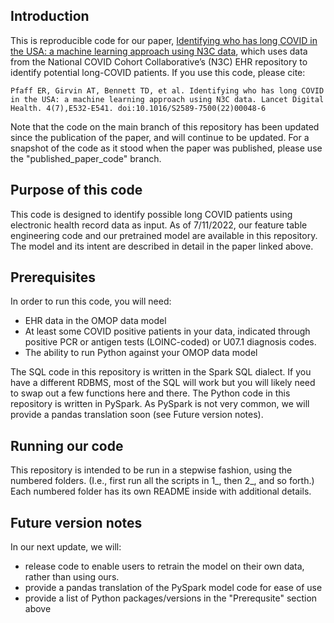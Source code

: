 ## Introduction

This is reproducible code for our paper, [Identifying who has long COVID in the USA: a machine learning approach using N3C data](https://www.thelancet.com/journals/landig/article/PIIS2589-7500(22)00048-6/fulltext), which uses data from the National COVID Cohort Collaborative’s (N3C) EHR repository to identify potential long-COVID patients. If you use this code, please cite:

    Pfaff ER, Girvin AT, Bennett TD, et al. Identifying who has long COVID in the USA: a machine learning approach using N3C data. Lancet Digital Health. 4(7),E532-E541. doi:10.1016/S2589-7500(22)00048-6

Note that the code on the main branch of this repository has been updated since the publication of the paper, and will continue to be updated. For a snapshot of the code as it stood when the paper was published, please use the "published_paper_code" branch.

## Purpose of this code
This code is designed to identify possible long COVID patients using electronic health record data as input. As of 7/11/2022, our feature table engineering code and our pretrained model are available in this repository. The model and its intent are described in detail in the paper linked above.

## Prerequisites
In order to run this code, you will need:
* EHR data in the OMOP data model
* At least some COVID positive patients in your data, indicated through positive PCR or antigen tests (LOINC-coded) or U07.1 diagnosis codes.
* The ability to run Python against your OMOP data model

The SQL code in this repository is written in the Spark SQL dialect. If you have a different RDBMS, most of the SQL will work but you will likely need to swap out a few functions here and there. The Python code in this repository is written in PySpark. As PySpark is not very common, we will provide a pandas translation soon (see Future version notes).

## Running our code
This repository is intended to be run in a stepwise fashion, using the numbered folders. (I.e., first run all the scripts in 1_, then 2_, and so forth.) Each numbered folder has its own README inside with additional details.

## Future version notes
In our next update, we will: 
* release code to enable users to retrain the model on their own data, rather than using ours.
* provide a pandas translation of the PySpark model code for ease of use
* provide a list of Python packages/versions in the "Prerequsite" section above


